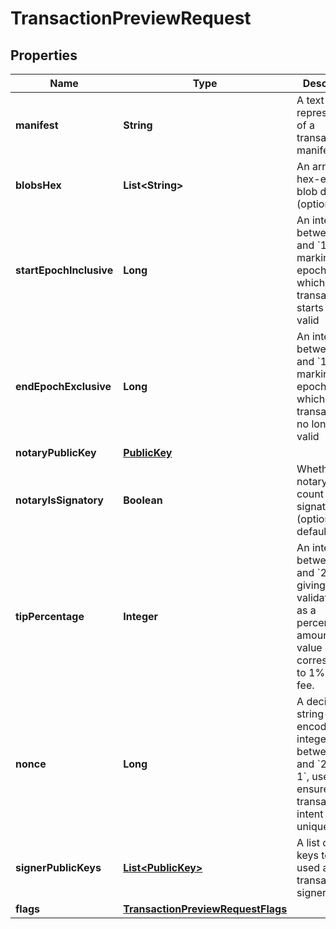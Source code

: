 

# TransactionPreviewRequest


## Properties

| Name | Type | Description | Notes |
|------------ | ------------- | ------------- | -------------|
|**manifest** | **String** | A text-representation of a transaction manifest |  |
|**blobsHex** | **List&lt;String&gt;** | An array of hex-encoded blob data (optional) |  [optional] |
|**startEpochInclusive** | **Long** | An integer between &#x60;0&#x60; and &#x60;10^10&#x60;, marking the epoch at which the transaction starts being valid |  |
|**endEpochExclusive** | **Long** | An integer between &#x60;0&#x60; and &#x60;10^10&#x60;, marking the epoch at which the transaction is no longer valid |  |
|**notaryPublicKey** | [**PublicKey**](PublicKey.md) |  |  [optional] |
|**notaryIsSignatory** | **Boolean** | Whether the notary should count as a signatory (optional, default false) |  [optional] |
|**tipPercentage** | **Integer** | An integer between &#x60;0&#x60; and &#x60;255&#x60;, giving the validator tip as a percentage amount. A value of &#x60;1&#x60; corresponds to 1% of the fee. |  |
|**nonce** | **Long** | A decimal-string-encoded integer between &#x60;0&#x60; and &#x60;2^32 - 1&#x60;, used to ensure the transaction intent is unique. |  |
|**signerPublicKeys** | [**List&lt;PublicKey&gt;**](PublicKey.md) | A list of public keys to be used as transaction signers |  |
|**flags** | [**TransactionPreviewRequestFlags**](TransactionPreviewRequestFlags.md) |  |  |



